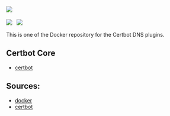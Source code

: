 # ![](https://certbot.eff.org/images/certbot-logo-1A.svg)
[![](https://img.shields.io/badge/current-v1.0.0-blue.svg)](https://github.com/certbot/certbot.git) &nbsp; [![](https://travis-ci.com/certbot/certbot.svg?branch=1.0.x)](https://travis-ci.com/certbot/certbot)

This is one of the Docker repository for the Certbot DNS plugins.

## Certbot Core

* [certbot](https://hub.docker.com/r/certbot/certbot)

## Sources:

* [docker](https://www.github.com/certbot/certbot-docker.git)
* [certbot](https://www.github.com/certbot/certbot.git)
